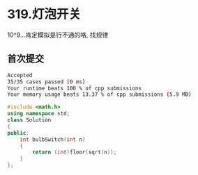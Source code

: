 # 319.灯泡开关

10^9...肯定模拟是行不通的咯, 找规律

## 首次提交

```sh
Accepted
35/35 cases passed (0 ms)
Your runtime beats 100 % of cpp submissions
Your memory usage beats 13.37 % of cpp submissions (5.9 MB)
```

```c++
#include <math.h>
using namespace std;
class Solution
{
public:
    int bulbSwitch(int n)
    {
        return (int)floor(sqrt(n));
    }
};
```
